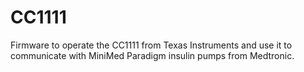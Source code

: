 # CC1111
Firmware to operate the CC1111 from Texas Instruments and use it to communicate with MiniMed Paradigm insulin pumps from Medtronic.
